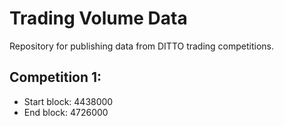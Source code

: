 # Trading Volume Data

Repository for publishing data from DITTO trading competitions.

## Competition 1:

- Start block: 4438000
- End block: 4726000


